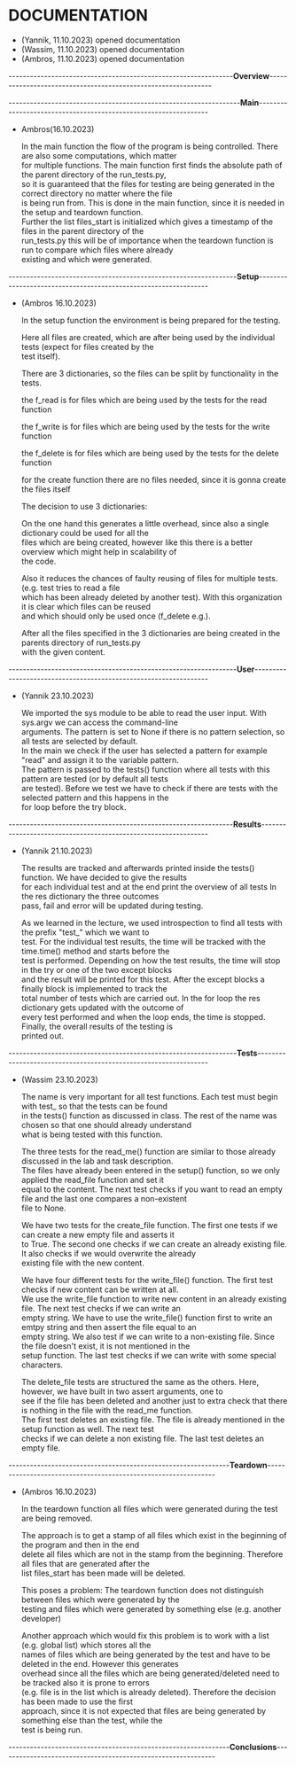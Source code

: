 # DOCUMENTATION

- (Yannik, 11.10.2023)
    opened documentation
- (Wassim, 11.10.2023)
    opened documentation
- (Ambros, 11.10.2023)
    opened documentation


---------------------------------------------------------------**Overview**--------------------------------------------------------------

-----------------------------------------------------------------**Main**----------------------------------------------------------------
- Ambros(16.10.2023)
    <p> In the main function the flow of the program is being controlled. There are also some computations, which matter <br>
    for multiple functions. The main function first finds the absolute path of the parent directory of the run_tests.py, <br>
    so it is guaranteed that the files for testing are being generated in the correct directory no matter where the file <br>
    is being run from. This is done in the main function, since it is needed in the setup and teardown function. <br>
    Further the list files_start is initialized which gives a timestamp of the files in the parent directory of the <br>
    run_tests.py this will be of importance when the teardown function is run to compare which files where already <br>
    existing and which were generated. </p>
    
    

----------------------------------------------------------------**Setup**----------------------------------------------------------------
- (Ambros 16.10.2023)
    <p> In the setup function the environment is being prepared for the testing. </p>
    <p> Here all files are created, which are after being used by the individual tests (expect for files created by the <br>
    test itself). </p>
    <p> There are 3 dictionaries, so the files can be split by functionality in the tests. </p>
        <p> the f_read is for files which are being used by the tests for the read function </p>
        <p> the f_write is for files which are being used by the tests for the write function </p>
        <p> the f_delete is for files which are being used by the tests for the delete function </p>
        <p> for the create function there are no files needed, since it is gonna create the files itself </p>
    <p> The decision to use 3 dictionaries: </p>
        <p> On the one hand this generates a little overhead, since also a single dictionary could be used for all the <br>
        files which are being created, however like this there is a better overview which might help in scalability of <br>
        the code. </p>
        <p> Also it reduces the chances of faulty reusing of files for multiple tests. (e.g. test tries to read a file <br>
        which has been already deleted by another test). With this organization it is clear which files can be reused <br> 
        and which should only be used once (f_delete e.g.). </p>
    <p> After all the files specified in the 3 dictionaries are being created in the parents directory of run_tests.py <br>
    with the given content. </p>

----------------------------------------------------------------**User**-----------------------------------------------------------------

- (Yannik 23.10.2023)
    <p> We imported the sys module to be able to read the user input. With sys.argv we can access the command-line <br>
    arguments. The pattern is set to None if there is no pattern selection, so all tests are selected by default. <br>
    In the main we check if the user has selected a pattern for example "read" and assign it to the variable pattern. <br>
    The pattern is passed to the tests() function where all tests with this pattern are tested (or by default all tests <br>
    are tested). Before we test we have to check if there are tests with the selected pattern and this happens in the <br>
    for loop before the try block. </p>

---------------------------------------------------------------**Results**---------------------------------------------------------------
- (Yannik 21.10.2023)
    <p> The results are tracked and afterwards printed inside the tests() function. We have decided to give the results <br> 
    for each individual test and at the end print the overview of all tests In the res dictionary the three outcomes <br>
    pass, fail and error will be updated during testing. </p>
    <p> As we learned in the lecture, we used introspection to find all tests with the prefix "test_" which we want to <br>
    test. For the individual test results, the time will be tracked with the time.time() method and starts before the <br>
    test is performed. Depending on how the test results, the time will stop in the try or one of the two except blocks <br>
    and the result will be printed for this test. After the except blocks a finally block is implemented to track the <br>
    total number of tests which are carried out. In the for loop the res dictionary gets updated with the outcome of <br>
    every test performed and when the loop ends, the time is stopped. Finally, the overall results of the testing is <br>
    printed out. </p>

----------------------------------------------------------------**Tests**----------------------------------------------------------------
- (Wassim 23.10.2023)
    <p>The name is very important for all test functions. Each test must begin with test_ so that the tests can be found <br>
    in the tests() function as discussed in class. The rest of the name was chosen so that one should already understand <br>
    what is being tested with this function.</p>
    <p>The three tests for the read_me() function are similar to those already discussed in the lab and task description. <br>
    The files have already been entered in the setup() function, so we only applied the read_file function and set it <br>
    equal to the content. The next test checks if you want to read an empty file and the last one compares a non-existent <br>
    file to None. <br></p>
    <p>We have two tests for the create_file function. The first one tests if we can create a new empty file and asserts it <br>
    to True. The second one checks if we can create an already existing file. It also checks if we would overwrite the already <br>
    existing file with the new content. <br></p>
    <p>We have four different tests for the write_file() function. The first test checks if new content can be written at all. <br>
    We use the write_file function to write new content in an already existing file. The next test checks if we can write an <br>
    empty string. We have to use the write_file() function first to write an emtpy string and then assert the file equal to an <br>
    empty string. We also test if we can write to a non-existing file. Since the file doesn't exist, it is not mentioned in the <br> 
    setup function. The last test checks if we can write with some special characters.<br></p>
    <p>The delete_file tests are structured the same as the others. Here, however, we have built in two assert arguments, one to <br>
    see if the file has been deleted and another just to extra check that there is nothing in the file with the read_me function. <br>
    The first test deletes an existing file. The file is already mentioned in the setup function as well. The next test <br>
    checks if we can delete a non existing file. The last test deletes an empty file.</p>

--------------------------------------------------------------**Teardown**---------------------------------------------------------------
- (Ambros 16.10.2023)
    <p> In the teardown function all files which were generated during the test are being removed. </p>
    <p> The approach is to get a stamp of all files which exist in the beginning of the program and then in the end <br>
    delete all files which are not in the stamp from the beginning. Therefore all files that are generated after the <br>
    list files_start has been made will be deleted. </p>
        <p> This poses a problem: The teardown function does not distinguish between files which were generated by the <br>
        testing and files which were generated by something else (e.g. another developer) </p>
        <p> Another approach which would fix this problem is to work with a list (e.g. global list) which stores all the <br>
        names of files which are being generated by the test and have to be deleted in the end. However this generates <br>
        overhead since all the files which are being generated/deleted need to be tracked also it is prone to errors <br>
        (e.g. file is in the list which is already deleted). Therefore the decision has been made to use the first <br>
        approach, since it is not expected that files are being generated by something else than the test, while the <br>
        test is being run. </p>

--------------------------------------------------------------**Conclusions**-------------------------------------------------------------




